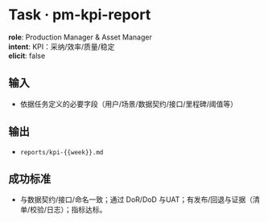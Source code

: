 # Task · pm-kpi-report

**role**: Production Manager & Asset Manager  
**intent**: KPI：采纳/效率/质量/稳定  
**elicit**: false

## 输入

- 依据任务定义的必要字段（用户/场景/数据契约/接口/里程碑/阈值等）

## 输出

- `reports/kpi-{{week}}.md`

## 成功标准

- 与数据契约/接口/命名一致；通过 DoR/DoD 与UAT；有发布/回退与证据（清单/校验/日志）；指标达标。
